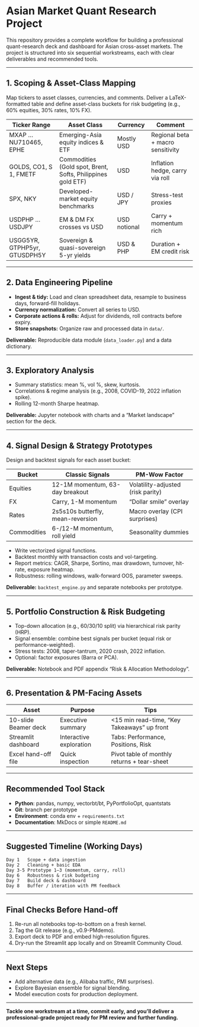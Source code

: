 # Asian Market Quant Research Project

This repository provides a complete workflow for building a professional quant-research deck and dashboard for Asian cross-asset markets. The project is structured into six sequential workstreams, each with clear deliverables and recommended tools.

---

## 1. Scoping & Asset-Class Mapping

Map tickers to asset classes, currencies, and comments. Deliver a LaTeX-formatted table and define asset-class buckets for risk budgeting (e.g., 60% equities, 30% rates, 10% FX).

| Ticker Range                 | Asset Class                                                 | Currency     | Comment                           |
| ---------------------------- | ----------------------------------------------------------- | ------------ | --------------------------------- |
| MXAP … NU710465, EPHE        | Emerging-Asia equity indices & ETF                          | Mostly USD   | Regional beta + macro sensitivity |
| GOLDS, CO1, S 1, FMETF       | Commodities (Gold spot, Brent, Softs, Philippines gold ETF) | USD          | Inflation hedge, carry via roll   |
| SPX, NKY                     | Developed-market equity benchmarks                          | USD / JPY    | Stress-test proxies               |
| USDPHP … USDJPY              | EM & DM FX crosses vs USD                                   | USD notional | Carry + momentum rich             |
| USGG5YR, GTPHP5yr, GTUSDPH5Y | Sovereign & quasi-sovereign 5-yr yields                     | USD & PHP    | Duration + EM credit risk         |

---

## 2. Data Engineering Pipeline

- **Ingest & tidy:** Load and clean spreadsheet data, resample to business days, forward-fill holidays.
- **Currency normalization:** Convert all series to USD.
- **Corporate actions & rolls:** Adjust for dividends, roll contracts before expiry.
- **Store snapshots:** Organize raw and processed data in `data/`.

**Deliverable:** Reproducible data module (`data_loader.py`) and a data dictionary.

---

## 3. Exploratory Analysis

- Summary statistics: mean %, vol %, skew, kurtosis.
- Correlations & regime analysis (e.g., 2008, COVID-19, 2022 inflation spike).
- Rolling 12-month Sharpe heatmap.

**Deliverable:** Jupyter notebook with charts and a “Market landscape” section for the deck.

---

## 4. Signal Design & Strategy Prototypes

Design and backtest signals for each asset bucket:

| Bucket      | Classic Signals                   | PM-Wow Factor                     |
| ----------- | --------------------------------- | --------------------------------- |
| Equities    | 12-1M momentum, 63-day breakout   | Volatility-adjusted (risk parity) |
| FX          | Carry, 1-M momentum               | “Dollar smile” overlay            |
| Rates       | 2s5s10s butterfly, mean-reversion | Macro overlay (CPI surprises)     |
| Commodities | 6-/12-M momentum, roll yield      | Seasonality dummies               |

- Write vectorized signal functions.
- Backtest monthly with transaction costs and vol-targeting.
- Report metrics: CAGR, Sharpe, Sortino, max drawdown, turnover, hit-rate, exposure heatmap.
- Robustness: rolling windows, walk-forward OOS, parameter sweeps.

**Deliverable:** `backtest_engine.py` and separate notebooks per prototype.

---

## 5. Portfolio Construction & Risk Budgeting

- Top-down allocation (e.g., 60/30/10 split) via hierarchical risk parity (HRP).
- Signal ensemble: combine best signals per bucket (equal risk or performance-weighted).
- Stress tests: 2008, taper-tantrum, 2020 crash, 2022 inflation.
- Optional: factor exposures (Barra or PCA).

**Deliverable:** Notebook and PDF appendix “Risk & Allocation Methodology”.

---

## 6. Presentation & PM-Facing Assets

| Asset                | Purpose                 | Tips                                        |
| -------------------- | ----------------------- | ------------------------------------------- |
| 10-slide Beamer deck | Executive summary       | <15 min read-time, “Key Takeaways” up front |
| Streamlit dashboard  | Interactive exploration | Tabs: Performance, Positions, Risk          |
| Excel hand-off file  | Quick inspection        | Pivot table of monthly returns + tear-sheet |

---

## Recommended Tool Stack

- **Python**: pandas, numpy, vectorbt/bt, PyPortfolioOpt, quantstats
- **Git**: branch per prototype
- **Environment**: conda env + `requirements.txt`
- **Documentation**: MkDocs or simple `README.md`

---

## Suggested Timeline (Working Days)

```
Day 1   Scope + data ingestion
Day 2   Cleaning + basic EDA
Day 3-5 Prototype 1–3 (momentum, carry, roll)
Day 6   Robustness & risk budgeting
Day 7   Build deck & dashboard
Day 8   Buffer / iteration with PM feedback
```

---

## Final Checks Before Hand-off

1. Re-run all notebooks top-to-bottom on a fresh kernel.
2. Tag the Git release (e.g., v0.9-PMdemo).
3. Export deck to PDF and embed high-resolution figures.
4. Dry-run the Streamlit app locally and on Streamlit Community Cloud.

---

## Next Steps

- Add alternative data (e.g., Alibaba traffic, PMI surprises).
- Explore Bayesian ensemble for signal blending.
- Model execution costs for production deployment.

---

**Tackle one workstream at a time, commit early, and you’ll deliver a professional-grade project ready for PM review and further funding.**
